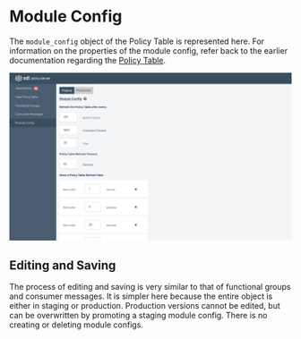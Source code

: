 # Module Config

The `module_config` object of the Policy Table is represented here. For information on the properties of the module config, refer back to the earlier documentation regarding the [Policy Table](../api-reference-documentation/policy-table/overview/).

![Module-Config.png](./assets/Module-Config.png)

## Editing and Saving
The process of editing and saving is very similar to that of functional groups and consumer messages. It is simpler here because the entire object is either in staging or production. Production versions cannot be edited, but can be overwritten by promoting a staging module config. There is no creating or deleting module configs.

